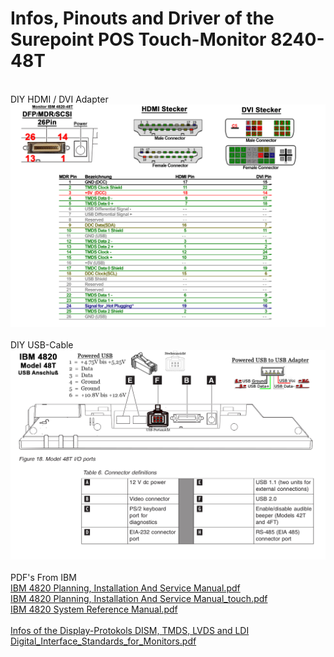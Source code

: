 # Infos, Pinouts and Driver of the Surepoint POS Touch-Monitor 8240-48T
<br>
DIY HDMI / DVI Adapter<br>
<img src="MDR-HDMI-DVI-Adapter.jpg"><br>
<br>
DIY USB-Cable<br>
<img src="4820-48T_USB_Anschluss.jpg"><br>
<br>
PDF's From IBM<br>
<a href src="IBM 4820 Planning, Installation And Service Manual.pdf">IBM 4820 Planning, Installation And Service Manual.pdf</a><br>
<a href src="IBM 4820 Planning, Installation And Service Manual_touch.pdf">IBM 4820 Planning, Installation And Service Manual_touch.pdf</a><br>
<a href src="IBM 4820 System Reference Manual.pdf">IBM 4820 System Reference Manual.pdf</b><br>
<br>
Infos of the Display-Protokols DISM, TMDS, LVDS and LDI<br>
<a href src="Digital_Interface_Standards_for_Monitors.pdf">Digital_Interface_Standards_for_Monitors.pdf</a><br>

